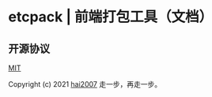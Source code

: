 # etcpack | 前端打包工具（文档）

开源协议
---------------------------------------
[MIT](https://github.com/etcpack/api/blob/master/LICENSE)

Copyright (c) 2021 [hai2007](https://hai2007.gitee.io/sweethome/) 走一步，再走一步。
